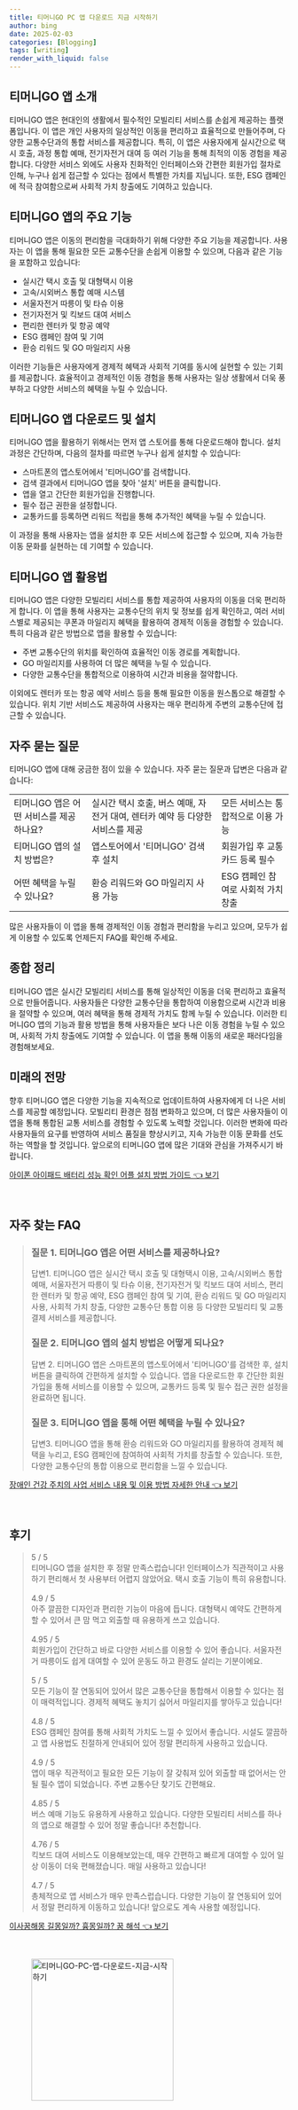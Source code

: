 ```yaml
---
title: 티머니GO PC 앱 다운로드 지금 시작하기
author: bing
date: 2025-02-03
categories: [Blogging]
tags: [writing]
render_with_liquid: false
---
```



<h2 id='티머니GO_앱_소개'>티머니GO 앱 소개</h2>

<p>티머니GO 앱은 현대인의 생활에서 필수적인 모빌리티 서비스를 손쉽게 제공하는 플랫폼입니다. 이 앱은 개인 사용자의 일상적인 이동을 편리하고 효율적으로 만들어주며, 다양한 교통수단과의 통합 서비스를 제공합니다. 특히, 이 앱은 사용자에게 실시간으로 택시 호출, 과정 통합 예매, 전기자전거 대여 등 여러 기능을 통해 최적의 이동 경험을 제공합니다. 다양한 서비스 외에도 사용자 친화적인 인터페이스와 간편한 회원가입 절차로 인해, 누구나 쉽게 접근할 수 있다는 점에서 특별한 가치를 지닙니다. 또한, ESG 캠페인에 적극 참여함으로써 사회적 가치 창출에도 기여하고 있습니다.</p>

<h2 id='티머니GO_앱의_주요_기능'>티머니GO 앱의 주요 기능</h2>

<p>티머니GO 앱은 이동의 편리함을 극대화하기 위해 다양한 주요 기능을 제공합니다. 사용자는 이 앱을 통해 필요한 모든 교통수단을 손쉽게 이용할 수 있으며, 다음과 같은 기능을 포함하고 있습니다:</p>

<ul>
    <li>실시간 택시 호출 및 대형택시 이용</li>
    <li>고속/시외버스 통합 예매 시스템</li>
    <li>서울자전거 따릉이 및 타슈 이용</li>
    <li>전기자전거 및 킥보드 대여 서비스</li>
    <li>편리한 렌터카 및 항공 예약</li>
    <li>ESG 캠페인 참여 및 기여</li>
    <li>환승 리워드 및 GO 마일리지 사용</li>
</ul>

<p>이러한 기능들은 사용자에게 경제적 혜택과 사회적 기여를 동시에 실현할 수 있는 기회를 제공합니다. 효율적이고 경제적인 이동 경험을 통해 사용자는 일상 생활에서 더욱 풍부하고 다양한 서비스의 혜택을 누릴 수 있습니다.</p>

<h2 id='티머니GO_앱_다운로드_및_설치'>티머니GO 앱 다운로드 및 설치</h2>

<p>티머니GO 앱을 활용하기 위해서는 먼저 앱 스토어를 통해 다운로드해야 합니다. 설치 과정은 간단하며, 다음의 절차를 따르면 누구나 쉽게 설치할 수 있습니다:</p>

<ul>
    <li>스마트폰의 앱스토어에서 '티머니GO'를 검색합니다.</li>
    <li>검색 결과에서 티머니GO 앱을 찾아 '설치' 버튼을 클릭합니다.</li>
    <li>앱을 열고 간단한 회원가입을 진행합니다.</li>
    <li>필수 접근 권한을 설정합니다.</li>
    <li>교통카드를 등록하면 리워드 적립을 통해 추가적인 혜택을 누릴 수 있습니다.</li>
</ul>

<p>이 과정을 통해 사용자는 앱을 설치한 후 모든 서비스에 접근할 수 있으며, 지속 가능한 이동 문화를 실현하는 데 기여할 수 있습니다.</p>

<h2 id='티머니GO_앱_활용법'>티머니GO 앱 활용법</h2>

<p>티머니GO 앱은 다양한 모빌리티 서비스를 통합 제공하여 사용자의 이동을 더욱 편리하게 합니다. 이 앱을 통해 사용자는 교통수단의 위치 및 정보를 쉽게 확인하고, 여러 서비스별로 제공되는 쿠폰과 마일리지 혜택을 활용하여 경제적 이동을 경험할 수 있습니다. 특히 다음과 같은 방법으로 앱을 활용할 수 있습니다:</p>

<ul>
    <li>주변 교통수단의 위치를 확인하여 효율적인 이동 경로를 계획합니다.</li>
    <li>GO 마일리지를 사용하여 더 많은 혜택을 누릴 수 있습니다.</li>
    <li>다양한 교통수단을 통합적으로 이용하여 시간과 비용을 절약합니다.</li>
</ul>

<p>이외에도 렌터카 또는 항공 예약 서비스 등을 통해 필요한 이동을 원스톱으로 해결할 수 있습니다. 위치 기반 서비스도 제공하여 사용자는 매우 편리하게 주변의 교통수단에 접근할 수 있습니다.</p>

<h2 id='자주_묻는_질문'>자주 묻는 질문</h2>

<p>티머니GO 앱에 대해 궁금한 점이 있을 수 있습니다. 자주 묻는 질문과 답변은 다음과 같습니다:</p>

<table>
    <tr>
        <td>티머니GO 앱은 어떤 서비스를 제공하나요?</td>
        <td>실시간 택시 호출, 버스 예매, 자전거 대여, 렌터카 예약 등 다양한 서비스를 제공</td>
        <td>모든 서비스는 통합적으로 이용 가능</td>
    </tr>
    <tr>
        <td>티머니GO 앱의 설치 방법은?</td>
        <td>앱스토어에서 '티머니GO' 검색 후 설치</td>
        <td>회원가입 후 교통카드 등록 필수</td>
    </tr>
    <tr>
        <td>어떤 혜택을 누릴 수 있나요?</td>
        <td>환승 리워드와 GO 마일리지 사용 가능</td>
        <td>ESG 캠페인 참여로 사회적 가치 창출</td>
    </tr>
</table>

<p>많은 사용자들이 이 앱을 통해 경제적인 이동 경험과 편리함을 누리고 있으며, 모두가 쉽게 이용할 수 있도록 언제든지 FAQ를 확인해 주세요.</p>

<h2 id='종합_정리'>종합 정리</h2>

<p>티머니GO 앱은 실시간 모빌리티 서비스를 통해 일상적인 이동을 더욱 편리하고 효율적으로 만들어줍니다. 사용자들은 다양한 교통수단을 통합하여 이용함으로써 시간과 비용을 절약할 수 있으며, 여러 혜택을 통해 경제적 가치도 함께 누릴 수 있습니다. 이러한 티머니GO 앱의 기능과 활용 방법을 통해 사용자들은 보다 나은 이동 경험을 누릴 수 있으며, 사회적 가치 창출에도 기여할 수 있습니다. 이 앱을 통해 이동의 새로운 패러다임을 경험해보세요.</p>

<h2 id='미래_의_전망'>미래의 전망</h2>

<p>향후 티머니GO 앱은 다양한 기능을 지속적으로 업데이트하여 사용자에게 더 나은 서비스를 제공할 예정입니다. 모빌리티 환경은 점점 변화하고 있으며, 더 많은 사용자들이 이 앱을 통해 통합된 교통 서비스를 경험할 수 있도록 노력할 것입니다. 이러한 변화에 따라 사용자들의 요구를 반영하여 서비스 품질을 향상시키고, 지속 가능한 이동 문화를 선도하는 역할을 할 것입니다. 앞으로의 티머니GO 앱에 많은 기대와 관심을 가져주시기 바랍니다.</p>


<p><a class="click-button" title="아이폰 아이패드 배터리 성능 확인 어플 설치 방법 가이드" href="https://blackassets.github.io/posts/%EC%95%84%EC%9D%B4%ED%8F%B0-%EC%95%84%EC%9D%B4%ED%8C%A8%EB%93%9C-%EB%B0%B0%ED%84%B0%EB%A6%AC-%EC%84%B1%EB%8A%A5-%ED%99%95%EC%9D%B8-%EC%96%B4%ED%94%8C-%EC%84%A4%EC%B9%98-%EB%B0%A9%EB%B2%95-%EA%B0%80%EC%9D%B4%EB%93%9C/" rel="dofollow">아이폰 아이패드 배터리 성능 확인 어플 설치 방법 가이드 👈 보기</a></p><br>
<h2 id='자주_찾는_FAQ'>자주 찾는 FAQ</h2>
<div itemscope="" itemtype="https://schema.org/FAQPage"> 
<blockquote> 
<div itemscope="" itemprop="mainEntity" itemtype="https://schema.org/Question"> 
<h3 itemprop="name">질문 1. 티머니GO 앱은 어떤 서비스를 제공하나요?</h3> 
<div itemscope="" itemprop="acceptedAnswer" itemtype="https://schema.org/Answer"> 
<span itemprop="text"> 
<p>답변1. 티머니GO 앱은 실시간 택시 호출 및 대형택시 이용, 고속/시외버스 통합 예매, 서울자전거 따릉이 및 타슈 이용, 전기자전거 및 킥보드 대여 서비스, 편리한 렌터카 및 항공 예약, ESG 캠페인 참여 및 기여, 환승 리워드 및 GO 마일리지 사용, 사회적 가치 창출, 다양한 교통수단 통합 이용 등 다양한 모빌리티 및 교통 결제 서비스를 제공합니다.</p> 
</span> 
</div> 
</div> 

<div itemscope="" itemprop="mainEntity" itemtype="https://schema.org/Question"> 
<h3 itemprop="name">질문 2. 티머니GO 앱의 설치 방법은 어떻게 되나요?</h3> 
<div itemscope="" itemprop="acceptedAnswer" itemtype="https://schema.org/Answer"> 
<span itemprop="text"> 
<p>답변 2. 티머니GO 앱은 스마트폰의 앱스토어에서 '티머니GO'를 검색한 후, 설치 버튼을 클릭하여 간편하게 설치할 수 있습니다. 앱을 다운로드한 후 간단한 회원가입을 통해 서비스를 이용할 수 있으며, 교통카드 등록 및 필수 접근 권한 설정을 완료하면 됩니다.</p> 
</span> 
</div> 
</div> 

<div itemscope="" itemprop="mainEntity" itemtype="https://schema.org/Question"> 
<h3 itemprop="name">질문 3. 티머니GO 앱을 통해 어떤 혜택을 누릴 수 있나요?</h3> 
<div itemscope="" itemprop="acceptedAnswer" itemtype="https://schema.org/Answer"> 
<span itemprop="text"> 
<p>답변3. 티머니GO 앱을 통해 환승 리워드와 GO 마일리지를 활용하여 경제적 혜택을 누리고, ESG 캠페인에 참여하여 사회적 가치를 창출할 수 있습니다. 또한, 다양한 교통수단의 통합 이용으로 편리함을 느낄 수 있습니다.</p> 
</span> 
</div> 
</div> 
</blockquote> 
</div>
<p><a class="click-button" title="장애인 건강 주치의 사업 서비스 내용 및 이용 방법 자세한 안내" href="https://blackassets.github.io/posts/%EC%9E%A5%EC%95%A0%EC%9D%B8-%EA%B1%B4%EA%B0%95-%EC%A3%BC%EC%B9%98%EC%9D%98-%EC%82%AC%EC%97%85-%EC%84%9C%EB%B9%84%EC%8A%A4-%EB%82%B4%EC%9A%A9-%EB%B0%8F-%EC%9D%B4%EC%9A%A9-%EB%B0%A9%EB%B2%95-%EC%9E%90%EC%84%B8%ED%95%9C-%EC%95%88%EB%82%B4/" rel="dofollow">장애인 건강 주치의 사업 서비스 내용 및 이용 방법 자세한 안내 👈 보기</a></p><br>
<h2 id='후기'>후기</h2>
<div itemscope itemtype="https://schema.org/Product">
  <blockquote>
  <div itemprop="review" itemscope itemtype="https://schema.org/Review">
      <div itemprop="reviewRating" itemscope itemtype="https://schema.org/Rating"> <span itemprop="ratingValue">5</span> / <span itemprop="bestRating">5</span> </div>
      <span itemprop="reviewBody">티머니GO 앱을 설치한 후 정말 만족스럽습니다! 인터페이스가 직관적이고 사용하기 편리해서 첫 사용부터 어렵지 않았어요. 택시 호출 기능이 특히 유용합니다.</span>
  </div>
  <br>
  <div itemprop="review" itemscope itemtype="https://schema.org/Review">
      <div itemprop="reviewRating" itemscope itemtype="https://schema.org/Rating"> <span itemprop="ratingValue">4.9</span> / <span itemprop="bestRating">5</span> </div>
      <span itemprop="reviewBody">아주 깔끔한 디자인과 편리한 기능이 마음에 듭니다. 대형택시 예약도 간편하게 할 수 있어서 큰 맘 먹고 외출할 때 유용하게 쓰고 있습니다.</span>
  </div>
  <br>
  <div itemprop="review" itemscope itemtype="https://schema.org/Review">
      <div itemprop="reviewRating" itemscope itemtype="https://schema.org/Rating"> <span itemprop="ratingValue">4.95</span> / <span itemprop="bestRating">5</span> </div>
      <span itemprop="reviewBody">회원가입이 간단하고 바로 다양한 서비스를 이용할 수 있어 좋습니다. 서울자전거 따릉이도 쉽게 대여할 수 있어 운동도 하고 환경도 살리는 기분이에요.</span>
  </div>
  <br>
  <div itemprop="review" itemscope itemtype="https://schema.org/Review">
      <div itemprop="reviewRating" itemscope itemtype="https://schema.org/Rating"> <span itemprop="ratingValue">5</span> / <span itemprop="bestRating">5</span> </div>
      <span itemprop="reviewBody">모든 기능이 잘 연동되어 있어서 많은 교통수단을 통합해서 이용할 수 있다는 점이 매력적입니다. 경제적 혜택도 놓치기 싫어서 마일리지를 쌓아두고 있습니다!</span>
  </div>
  <br>
  <div itemprop="review" itemscope itemtype="https://schema.org/Review">
      <div itemprop="reviewRating" itemscope itemtype="https://schema.org/Rating"> <span itemprop="ratingValue">4.8</span> / <span itemprop="bestRating">5</span> </div>
      <span itemprop="reviewBody">ESG 캠페인 참여를 통해 사회적 가치도 느낄 수 있어서 좋습니다. 시설도 깔끔하고 앱 사용법도 친절하게 안내되어 있어 정말 편리하게 사용하고 있습니다.</span>
  </div>
  <br>
  <div itemprop="review" itemscope itemtype="https://schema.org/Review">
      <div itemprop="reviewRating" itemscope itemtype="https://schema.org/Rating"> <span itemprop="ratingValue">4.9</span> / <span itemprop="bestRating">5</span> </div>
      <span itemprop="reviewBody">앱이 매우 직관적이고 필요한 모든 기능이 잘 갖춰져 있어 외출할 때 없어서는 안 될 필수 앱이 되었습니다. 주변 교통수단 찾기도 간편해요.</span>
  </div>
  <br>
  <div itemprop="review" itemscope itemtype="https://schema.org/Review">
      <div itemprop="reviewRating" itemscope itemtype="https://schema.org/Rating"> <span itemprop="ratingValue">4.85</span> / <span itemprop="bestRating">5</span> </div>
      <span itemprop="reviewBody">버스 예매 기능도 유용하게 사용하고 있습니다. 다양한 모빌리티 서비스를 하나의 앱으로 해결할 수 있어 정말 좋습니다! 추천합니다.</span>
  </div>
  <br>
  <div itemprop="review" itemscope itemtype="https://schema.org/Review">
      <div itemprop="reviewRating" itemscope itemtype="https://schema.org/Rating"> <span itemprop="ratingValue">4.76</span> / <span itemprop="bestRating">5</span> </div>
      <span itemprop="reviewBody">킥보드 대여 서비스도 이용해보았는데, 매우 간편하고 빠르게 대여할 수 있어 일상 이동이 더욱 편해졌습니다. 매일 사용하고 있습니다!</span>
  </div>
  <br>
  <div itemprop="review" itemscope itemtype="https://schema.org/Review">
      <div itemprop="reviewRating" itemscope itemtype="https://schema.org/Rating"> <span itemprop="ratingValue">4.7</span> / <span itemprop="bestRating">5</span> </div>
      <span itemprop="reviewBody">총체적으로 앱 서비스가 매우 만족스럽습니다. 다양한 기능이 잘 연동되어 있어서 정말 편리하게 이동하고 있습니다! 앞으로도 계속 사용할 예정입니다.</span>
  </div>
  </blockquote>
</div>
<p><a class="click-button" title="이사꿈해몽 길몽일까? 흉몽일까? 꿈 해석" href="https://blackassets.github.io/posts/%EC%9D%B4%EC%82%AC%EA%BF%88%ED%95%B4%EB%AA%BD-%EA%B8%B8%EB%AA%BD%EC%9D%BC%EA%B9%8C-%ED%9D%89%EB%AA%BD%EC%9D%BC%EA%B9%8C-%EA%BF%88-%ED%95%B4%EC%84%9D/" rel="dofollow">이사꿈해몽 길몽일까? 흉몽일까? 꿈 해석 👈 보기</a></p><br>
<figure class="image"><img src="https://blackassets.github.io/assets/img/thumbnail/티머니GO-PC-앱-다운로드-지금-시작하기.webp" alt="티머니GO-PC-앱-다운로드-지금-시작하기" width="256" height="256"></figure>